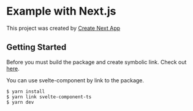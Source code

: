 # Example with Next.js
This project was created by [Create Next App](https://nextjs.org/docs/api-reference/create-next-app)

## Getting Started
Before you must build the package and create symbolic link.
Check out [here](https://github.com/t-yng/svelte-component/getting-started).

You can use svelte-component by link to the package.

```
$ yarn install
$ yarn link svelte-component-ts
$ yarn dev
```
